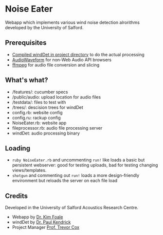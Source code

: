# Noise Eater

Webapp which implements various wind noise detection alrorithms developed by the University of Salford.

## Prerequisites

 * [Compiled windDet in project directory](https://github.com/kenders2000/WindNoiseDetection) to do the actual processing
 * [AudioWaveform](https://github.com/bbcrd/audiowaveform) for non-Web Audio API browsers
 * [ffmpeg](https://www.ffmpeg.org/) for audio file conversion and slicing

## What's what?

 * /features/: cucumber specs
 * /public/audio: upload location for audio files
 * /testdata/: files to test with
 * /trees/: descision trees for windDet
 * config.rb: website config
 * config.ru: rackup config
 * NoiseEater.rb: website app
 * fileprocessor.rb: audio file processing server
 * windDet: audio processing binary

## Loading

 * `ruby NoiseEater.rb` and uncommenting `run!` like loads a basic but persistent webserver: good for testing uploads, bad for testing changing views/templates.
 * `shotgun` and commenting out `run!` loads a more design-friendly environment but reloads the server on each file load

## Credits

Developed in the University of Salford Acoustics Research Centre.

 * Webapp by [Dr. Kim Foale](http://alliscalm.net)
 * windDet by [Dr. Paul Kendrick](http://www.kenders.net/)
 * Project Manager  [Prof. Trevor Cox](https://acousticengineering.wordpress.com/trevor-cox/)